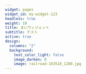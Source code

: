 ```yaml
---
widget: pages
widget_id: my-widget-123
headless: true
weight: 10
title: まいウィジェット
subtitle: テスト
active: true
design:
  columns: "2"
  background:
    text_color_light: false
    image_darken: 0
    image: railroad-163518_1280.jpg
---
```

